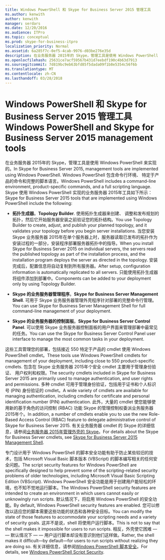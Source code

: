 ```yaml
---
title: Windows PowerShell 和 Skype for Business Server 2015 管理工具
ms.author: kenwith
author: kenwith
manager: serdars
ms.date: 12/20/2016
ms.audience: ITPro
ms.topic: conceptual
ms.prod: skype-for-business-itpro
localization_priority: Normal
ms.assetid: 6a285f7c-0ef5-4cab-9976-d03be276e35d
description: 在业务服务器 2015年的 Skype，管理工具是使用 Windows PowerShell 来实现的。 Windows PowerShell 包含命令行环境、 特定于产品的命令和完整的脚本语言。 Skype 使用 Windows PowerShell 实现的业务服务器 2015年工具如下所示：
ms.openlocfilehash: 25631ce7acf59567b431d7eebdf190c4b63d7913
ms.sourcegitcommit: 7d819bc9eb63bfd85f5dada09f1b8e5354c56f6b
ms.translationtype: MT
ms.contentlocale: zh-CN
ms.lasthandoff: 03/28/2018
---
```

# <a name="windows-powershell-and-skype-for-business-server-2015-management-tools"></a><span data-ttu-id="5278e-105">Windows PowerShell 和 Skype for Business Server 2015 管理工具</span><span class="sxs-lookup"><span data-stu-id="5278e-105">Windows PowerShell and Skype for Business Server 2015 management tools</span></span>
 
<span data-ttu-id="5278e-106">在业务服务器 2015年的 Skype，管理工具是使用 Windows PowerShell 来实现的。</span><span class="sxs-lookup"><span data-stu-id="5278e-106">In Skype for Business Server 2015, management tools are implemented using Windows PowerShell.</span></span> <span data-ttu-id="5278e-107">Windows PowerShell 包含命令行环境、 特定于产品的命令和完整的脚本语言。</span><span class="sxs-lookup"><span data-stu-id="5278e-107">Windows PowerShell includes a command-line environment, product-specific commands, and a full scripting language.</span></span> <span data-ttu-id="5278e-108">Skype 使用 Windows PowerShell 实现的业务服务器 2015年工具如下所示：</span><span class="sxs-lookup"><span data-stu-id="5278e-108">Skype for Business Server 2015 tools that are implemented using Windows PowerShell include the following:</span></span> 
  
- <span data-ttu-id="5278e-109">**拓扑生成器**。</span><span class="sxs-lookup"><span data-stu-id="5278e-109">**Topology Builder**.</span></span> <span data-ttu-id="5278e-110">使用拓扑生成器来创建、 调整和发布规划的拓扑，然后它开始服务器安装之前验证您的拓扑结构。</span><span class="sxs-lookup"><span data-stu-id="5278e-110">You use Topology Builder to create, adjust, and publish your planned topology, and it validates your topology before you begin server installations.</span></span> <span data-ttu-id="5278e-111">当您安装 Skype 业务服务器 2015年在单个服务器上时，服务器读取已发布的拓扑作为安装过程的一部分，安装程序部署服务器拓扑中的指导。</span><span class="sxs-lookup"><span data-stu-id="5278e-111">When you install Skype for Business Server 2015 on individual servers, the servers read the published topology as part of the installation process, and the installation program deploys the server as directed in the topology.</span></span> <span data-ttu-id="5278e-112">安装完成后，配置信息将自动复制到所有服务器。</span><span class="sxs-lookup"><span data-stu-id="5278e-112">After setup, configuration information is automatically replicated to all servers.</span></span> <span data-ttu-id="5278e-113">只能使用拓扑生成器将组件添加到部署中。</span><span class="sxs-lookup"><span data-stu-id="5278e-113">Components can be added to your deployment only by using Topology Builder.</span></span>
    
- <span data-ttu-id="5278e-114">**Skype 的业务服务器管理程序**。</span><span class="sxs-lookup"><span data-stu-id="5278e-114">**Skype for Business Server Management Shell**.</span></span> <span data-ttu-id="5278e-115">可用于 Skype 业务服务器管理外壳程序针对部署的完整命令行管理。</span><span class="sxs-lookup"><span data-stu-id="5278e-115">You can use Skype for Business Server Management Shell for full command-line management of your deployment.</span></span>
    
- <span data-ttu-id="5278e-116">**Skype 的业务服务器的控制面板**。</span><span class="sxs-lookup"><span data-stu-id="5278e-116">**Skype for Business Server Control Panel**.</span></span> <span data-ttu-id="5278e-117">可以使用 Skype 业务服务器控制面板的用户界面来管理部署中最常见的任务。</span><span class="sxs-lookup"><span data-stu-id="5278e-117">You can use the Skype for Business Server Control Panel user interface to manage the most common tasks in your deployment.</span></span>
    
<span data-ttu-id="5278e-118">这些工具管理您的部署，包括接近 550 特定于产品的 cmdlet 使用 Windows PowerShell cmdlet。</span><span class="sxs-lookup"><span data-stu-id="5278e-118">These tools use Windows PowerShell cmdlets for management of your deployment, including close to 550 product-specific cmdlets.</span></span> <span data-ttu-id="5278e-119">包含在 Skype 业务服务器 2015年个安全 cmdlet 主要用于管理身份验证、 用户权利和权限。</span><span class="sxs-lookup"><span data-stu-id="5278e-119">The security cmdlets included in Skype for Business Server 2015 are primarily used to manage authentication, and user rights and permissions.</span></span> <span data-ttu-id="5278e-120">多种 cmdlet 可用于管理身份验证，包括用于证书和个人标识号 (PIN) 身份验证的 cmdlet。</span><span class="sxs-lookup"><span data-stu-id="5278e-120">A wide variety of cmdlets are available for managing authentication, including cmdlets for certificate and personal identification number (PIN) authentication.</span></span> <span data-ttu-id="5278e-121">此外，大量的 cmdlet 使您能够使用新的基于角色的访问控制 (RBAC) 功能 Skype 的管理控制权委派业务服务器 2015年个。</span><span class="sxs-lookup"><span data-stu-id="5278e-121">In addition, a number of cmdlets enable you to use the new Role-Based Access Control (RBAC) feature to delegate administrative control of Skype for Business Server 2015.</span></span> <span data-ttu-id="5278e-122">有关业务服务器 cmdlet 的 Skype 的详细信息，请参阅[业务服务器 2015年管理外壳的 Skype](../../manage/management-shell.md)。</span><span class="sxs-lookup"><span data-stu-id="5278e-122">For details about the Skype for Business Server cmdlets, see [Skype for Business Server 2015 Management Shell](../../manage/management-shell.md).</span></span>
  
<span data-ttu-id="5278e-123">专门设计用于 Windows PowerShell 的脚本安全功能有助于防止某些较旧的技术，包括 Microsoft Visual Basic 脚本版本 (VBScript) 的脚本编写相关的任何安全问题。</span><span class="sxs-lookup"><span data-stu-id="5278e-123">The script security features for Windows PowerShell are specifically designed to help prevent some of the scripting-related security problems of older technologies, including Microsoft Visual Basic Scripting Edition (VBScript).</span></span> <span data-ttu-id="5278e-124">Windows PowerShell 安全功能是用于创建用户能轻松的环境，也不知不觉地运行脚本。</span><span class="sxs-lookup"><span data-stu-id="5278e-124">The Windows PowerShell security features are intended to create an environment in which users cannot easily or unknowingly run scripts.</span></span> <span data-ttu-id="5278e-125">默认情况下，将启用 Windows PowerShell 的安全功能。</span><span class="sxs-lookup"><span data-stu-id="5278e-125">By default, Windows PowerShell security features are enabled.</span></span> <span data-ttu-id="5278e-126">您可以修改以适应您的脚本需要这些功能的状态和各种安全目标。</span><span class="sxs-lookup"><span data-stu-id="5278e-126">You can modify the state of those features to accommodate your scripting needs and a variety of security goals.</span></span> <span data-ttu-id="5278e-127">这并不是说，shell 将使用户运行脚本。</span><span class="sxs-lookup"><span data-stu-id="5278e-127">This is not to say that the shell makes it impossible for users to run scripts.</span></span> <span data-ttu-id="5278e-128">相反，外壳使它困难 — — 默认情况下 — — 用户运行脚本却没有意识到他们这样做。</span><span class="sxs-lookup"><span data-stu-id="5278e-128">Rather, the shell makes it difficult—by default—for users to run scripts without realizing they are doing so.</span></span> <span data-ttu-id="5278e-129">有关详细信息，请参阅[Windows PowerShell 脚本安全](https://go.microsoft.com/fwlink/p/?LinkId=213145)。</span><span class="sxs-lookup"><span data-stu-id="5278e-129">For details, see [Windows PowerShell Script Security](https://go.microsoft.com/fwlink/p/?LinkId=213145).</span></span>
  

